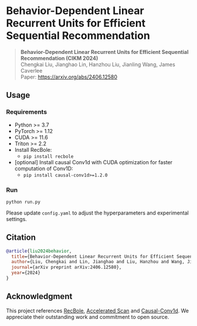 # Behavior-Dependent Linear Recurrent Units for Efficient Sequential Recommendation


> **Behavior-Dependent Linear Recurrent Units for Efficient Sequential Recommendation (CIKM 2024)**\
> Chengkai Liu, Jianghao Lin, Hanzhou Liu, Jianling Wang, James Caverlee\
> Paper: https://arxiv.org/abs/2406.12580

## Usage


### Requirements

* Python >= 3.7
* PyTorch >= 1.12
* CUDA >= 11.6
* Triton >= 2.2
* Install RecBole:
  * `pip install recbole`
* [optional] Install causal Conv1d with CUDA optimization for faster computation of Conv1D:
  * `pip install causal-conv1d>=1.2.0`

### Run

```
python run.py
```


Please update `config.yaml` to adjust the hyperparameters and experimental settings.

## Citation

```bibtex
@article{liu2024behavior,
  title={Behavior-Dependent Linear Recurrent Units for Efficient Sequential Recommendation},
  author={Liu, Chengkai and Lin, Jianghao and Liu, Hanzhou and Wang, Jianling and Caverlee, James},
  journal={arXiv preprint arXiv:2406.12580},
  year={2024}
}
```

## Acknowledgment

This project references [RecBole](https://github.com/RUCAIBox/RecBole), [Accelerated Scan](https://github.com/proger/accelerated-scan) and [Causal-Conv1d](https://github.com/Dao-AILab/causal-conv1d). We appreciate their outstanding work and commitment to open source.
